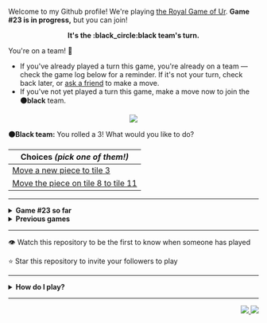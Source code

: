 Welcome to my Github profile!
We're playing
[the Royal Game of Ur](https://en.wikipedia.org/wiki/Royal_Game_of_Ur).
**Game #23 is in progress,** but you can join!

<p align="center">
  <b>It's the
  :black_circle:black
  team's turn.</b>
</p>

You're on a team! :wave:

* If you've already played a turn this game, you're already on a team
  &mdash; check the game log below for a reminder. If it's not your turn,
  check back later, or [ask a
  friend](https://twitter.com/share?text=I'm+playing+The+Royal+Game+of+Ur+on+a+GitHub+profile.+Take+your+turn+at+https://github.com/rossjrw/rossjrw+%23RoyalGameOfUr+%23github) to make a move.
* If you've not yet played a turn this game, make a move now to join the
  **:black_circle:black** team.

<p align="center"><img src="https://raw.githubusercontent.com/rossjrw/rossjrw/play/games/current/board.3616.svg"></p>

  **:black_circle:Black team:**
  You rolled a 3!
What would you like to do?

| Choices *(pick one of them!)* |
| --- |
  | [    Move a new piece to tile 3](https://github.com/rossjrw/rossjrw/issues/new?title=ur-move-3%400-0&amp;body=Press+Submit%21+You+don%27t+need+to+edit+this+text+or+do+anything+else.%0D%0A%0D%0ABe+aware+that+your+move+can+take+a+minute+or+two+to+process.) |
  | [    Move the piece on tile 8 to tile 11](https://github.com/rossjrw/rossjrw/issues/new?title=ur-move-3%408-0&amp;body=Press+Submit%21+You+don%27t+need+to+edit+this+text+or+do+anything+else.%0D%0A%0D%0ABe+aware+that+your+move+can+take+a+minute+or+two+to+process.) |

-----

<details>
<summary><b>Game #23 so far</b></summary>

## Who's on each team?

<table>
    <thead>
      <tr><th colspan=2>Players in this game</th></tr>
    </thead>
    <tbody>
      <tr>
        <td align="right"><b>Black team</b> :black_circle:</td>
        <td>:white_circle: <b> White team</b></td>
      </tr>
      <tr align="center">
        <td><b><a href="https://github.com/LucasFASouza">@LucasFASouza</a></b> (31)<br><b><a href="https://github.com/RichardBotic">@RichardBotic</a></b> (17)<br><b><a href="https://github.com/tassiaaccioly">@tassiaaccioly</a></b> (5)<br><b><a href="https://github.com/figuran04">@figuran04</a></b> (1)<br><b><a href="https://github.com/Theorafael">@Theorafael</a></b> (1)<br><b><a href="https://github.com/hoonc95">@hoonc95</a></b> (1)<br><b><a href="https://github.com/nxdun">@nxdun</a></b> (1)<br><b><a href="https://github.com/Apollorion">@Apollorion</a></b> (1)</td>
        <td><b><a href="https://github.com/Casper-Guo">@Casper-Guo</a></b> (28)<br><b><a href="https://github.com/AdityaSreevatsaK">@AdityaSreevatsaK</a></b> (24)<br><b><a href="https://github.com/MatissesProjects">@MatissesProjects</a></b> (6)<br><b><a href="https://github.com/huuquyet">@huuquyet</a></b> (3)</td>
      </tr>
    </tbody>
  </table>

## What's happened so far?

| Time | Turn | Event | Issue | Board |
| :---: | :---: | :--- | :---: | :---: |
  | 30th Sep 2024 06:23 | **0** | :white_circle: **[@AdityaSreevatsaK](https://github.com/AdityaSreevatsaK)** started a new game | [#3495](https://github.com/rossjrw/rossjrw/issues/3495) | [link](https://raw.githubusercontent.com/rossjrw/rossjrw/04b97611c3815cf87878e36f129c788d630c2da5/games/current/board.3495.svg) |
  | 30th Sep 2024 06:23 | **1** | :white_circle: **[@AdityaSreevatsaK](https://github.com/AdityaSreevatsaK)** moved a white piece onto the board to position 2    | [#3496](https://github.com/rossjrw/rossjrw/issues/3496) | [link](https://raw.githubusercontent.com/rossjrw/rossjrw/a5d65e3890e2be25e5ab14e4c4a7722b44146ae7/games/current/board.3496.svg) |
  | 30th Sep 2024 13:34 | **2** | :black_circle: **[@LucasFASouza](https://github.com/LucasFASouza)** moved a black piece onto the board to position 4  — claimed a rosette :rosette:  | [#3497](https://github.com/rossjrw/rossjrw/issues/3497) | [link](https://raw.githubusercontent.com/rossjrw/rossjrw/c5a366f73de50b612406afaceb4c3acd14a60538/games/current/board.3497.svg) |
  | 30th Sep 2024 13:35 | **3** | :black_circle: **[@LucasFASouza](https://github.com/LucasFASouza)** moved a black piece onto the board to position 2    | [#3498](https://github.com/rossjrw/rossjrw/issues/3498) | [link](https://raw.githubusercontent.com/rossjrw/rossjrw/dddc25ef7a41dc7fe24b7914e64e29db471ac761/games/current/board.3498.svg) |
  | 30th Sep 2024 13:37 | **4** | :white_circle: **[@Casper-Guo](https://github.com/Casper-Guo)** moved a white piece from position 2 to position 4  — claimed a rosette :rosette:  | [#3500](https://github.com/rossjrw/rossjrw/issues/3500) | [link](https://raw.githubusercontent.com/rossjrw/rossjrw/bed4038374c75f0f4c46fb89ce1a40eb3986d185/games/current/board.3500.svg) |
  | 30th Sep 2024 13:39 | **5** | :white_circle: **[@AdityaSreevatsaK](https://github.com/AdityaSreevatsaK)** moved a white piece onto the board to position 1    | [#3501](https://github.com/rossjrw/rossjrw/issues/3501) | [link](https://raw.githubusercontent.com/rossjrw/rossjrw/34a129f7338ad591d3fb8f852d9bb9c215bad813/games/current/board.3501.svg) |
  | 30th Sep 2024 14:13 | **6** | :black_circle: **[@tassiaaccioly](https://github.com/tassiaaccioly)** moved a black piece from position 4 to position 8  — claimed a rosette :rosette:  | [#3502](https://github.com/rossjrw/rossjrw/issues/3502) | [link](https://raw.githubusercontent.com/rossjrw/rossjrw/83ba92b05b0e19b5aaa7d237f14d18aac52ae0d5/games/current/board.3502.svg) |
  | 30th Sep 2024 14:14 | **7** | :black_circle: **[@tassiaaccioly](https://github.com/tassiaaccioly)** moved a black piece from position 2 to position 4  — claimed a rosette :rosette:  | [#3503](https://github.com/rossjrw/rossjrw/issues/3503) | [link](https://raw.githubusercontent.com/rossjrw/rossjrw/4d62526c20df9ae571fff2e45cb9d097e6ed4bfe/games/current/board.3503.svg) |
  | 30th Sep 2024 14:14 | **8** | :black_circle: **[@tassiaaccioly](https://github.com/tassiaaccioly)** moved a black piece onto the board to position 1    | [#3504](https://github.com/rossjrw/rossjrw/issues/3504) | [link](https://raw.githubusercontent.com/rossjrw/rossjrw/842741e41cbfeb7be7e2e375b70d9dcc6c615215/games/current/board.3504.svg) |
  | 30th Sep 2024 18:31 | **9** | :white_circle: **[@MatissesProjects](https://github.com/MatissesProjects)** moved a white piece onto the board to position 2    | [#3505](https://github.com/rossjrw/rossjrw/issues/3505) | [link](https://raw.githubusercontent.com/rossjrw/rossjrw/503e2a76596710e53a7c21035c191ab177a69119/games/current/board.3505.svg) |
  | 30th Sep 2024 19:04 | **10** | :black_circle: **[@LucasFASouza](https://github.com/LucasFASouza)** moved a black piece from position 8 to position 10    | [#3506](https://github.com/rossjrw/rossjrw/issues/3506) | [link](https://raw.githubusercontent.com/rossjrw/rossjrw/fcec2a7a950b8d40dc279622373a5ea1c2bd572e/games/current/board.3506.svg) |
  | 30th Sep 2024 22:08 | **11** | :white_circle: **[@MatissesProjects](https://github.com/MatissesProjects)** moved a white piece from position 2 to position 3    | [#3507](https://github.com/rossjrw/rossjrw/issues/3507) | [link](https://raw.githubusercontent.com/rossjrw/rossjrw/485dd49f468d5890151e12a3c61400224bf2adb7/games/current/board.3507.svg) |
  | 1st Oct 2024 19:09 | **12** | :black_circle: **[@figuran04](https://github.com/figuran04)** moved a black piece from position 1 to position 3    | [#3508](https://github.com/rossjrw/rossjrw/issues/3508) | [link](https://raw.githubusercontent.com/rossjrw/rossjrw/cad9cb79ad1d1511fb735c40e05916178f4b3d64/games/current/board.3508.svg) |
  | 2nd Oct 2024 10:06 | **13** | :white_circle: **[@AdityaSreevatsaK](https://github.com/AdityaSreevatsaK)** moved a white piece from position 4 to position 6    | [#3509](https://github.com/rossjrw/rossjrw/issues/3509) | [link](https://raw.githubusercontent.com/rossjrw/rossjrw/416c0aba0eeb97adf65b54b8cb421fa8b1f058df/games/current/board.3509.svg) |
  | 2nd Oct 2024 10:23 | **14** | :black_circle: **[@RichardBotic](https://github.com/RichardBotic)** moved a black piece from position 4 to position 6 — captured a white piece :crossed_swords:   | [#3510](https://github.com/rossjrw/rossjrw/issues/3510) | [link](https://raw.githubusercontent.com/rossjrw/rossjrw/6a685b3b9cd60fe6801d792712905d349cbcd77c/games/current/board.3510.svg) |
  | 2nd Oct 2024 10:24 | **15** | :white_circle: **[@AdityaSreevatsaK](https://github.com/AdityaSreevatsaK)** moved a white piece from position 3 to position 6 — captured a black piece :crossed_swords:   | [#3511](https://github.com/rossjrw/rossjrw/issues/3511) | [link](https://raw.githubusercontent.com/rossjrw/rossjrw/ef8b9705f015ab5d18b94af6f811d3640dd5d8aa/games/current/board.3511.svg) |
  | 2nd Oct 2024 13:46 | **16** | :black_circle: **[@LucasFASouza](https://github.com/LucasFASouza)** moved a black piece from position 3 to position 6 — captured a white piece :crossed_swords:   | [#3512](https://github.com/rossjrw/rossjrw/issues/3512) | [link](https://raw.githubusercontent.com/rossjrw/rossjrw/ae49dd28c86abc2b2c616d4248fef31eaa0fbea3/games/current/board.3512.svg) |
  | 2nd Oct 2024 14:10 | **17** | :white_circle: **[@AdityaSreevatsaK](https://github.com/AdityaSreevatsaK)** moved a white piece from position 1 to position 4  — claimed a rosette :rosette:  | [#3513](https://github.com/rossjrw/rossjrw/issues/3513) | [link](https://raw.githubusercontent.com/rossjrw/rossjrw/cb9600cfde2164275f0b8d341104bee110325190/games/current/board.3513.svg) |
  | 2nd Oct 2024 16:57 | **18** | :white_circle: **[@Casper-Guo](https://github.com/Casper-Guo)** moved a white piece onto the board to position 3    | [#3514](https://github.com/rossjrw/rossjrw/issues/3514) | [link](https://raw.githubusercontent.com/rossjrw/rossjrw/da528eaea3cf612a4aafd86fdae8fc44eab7330b/games/current/board.3514.svg) |
  | 2nd Oct 2024 19:18 | **19** | :black_circle: **[@LucasFASouza](https://github.com/LucasFASouza)** moved a black piece from position 6 to position 8  — claimed a rosette :rosette:  | [#3515](https://github.com/rossjrw/rossjrw/issues/3515) | [link](https://raw.githubusercontent.com/rossjrw/rossjrw/20126601a406b7b747f6b1516d917bb2193f2469/games/current/board.3515.svg) |
  | 2nd Oct 2024 19:18 | **20** | :black_circle: **[@LucasFASouza](https://github.com/LucasFASouza)** moved a black piece from position 10 to position 14  — claimed a rosette :rosette:  | [#3516](https://github.com/rossjrw/rossjrw/issues/3516) | [link](https://raw.githubusercontent.com/rossjrw/rossjrw/54d7c04282fc13a220d8236781c0aced79ad58e6/games/current/board.3516.svg) |
  | 2nd Oct 2024 19:19 | **21** | :black_circle: **[@LucasFASouza](https://github.com/LucasFASouza)** ascended a black piece from position 14 :rocket:    | [#3517](https://github.com/rossjrw/rossjrw/issues/3517) | [link](https://raw.githubusercontent.com/rossjrw/rossjrw/c9d7d957ce7f94ff6c70198ae0940170bf2ef8e6/games/current/board.3517.svg) |
  | 3rd Oct 2024 14:34 | **22** | :white_circle: **[@Casper-Guo](https://github.com/Casper-Guo)** moved a white piece onto the board to position 2    | [#3518](https://github.com/rossjrw/rossjrw/issues/3518) | [link](https://raw.githubusercontent.com/rossjrw/rossjrw/ee17158aa806e5f0b050c2b0b49e9e5a167ee2fd/games/current/board.3518.svg) |
  | 3rd Oct 2024 15:58 | **23** | :black_circle: **[@RichardBotic](https://github.com/RichardBotic)** moved a black piece from position 8 to position 10    | [#3519](https://github.com/rossjrw/rossjrw/issues/3519) | [link](https://raw.githubusercontent.com/rossjrw/rossjrw/c7c6f995e285552f5375c35d27f6b930bd739bc9/games/current/board.3519.svg) |
  | 3rd Oct 2024 15:59 | **24** | :white_circle: **[@Casper-Guo](https://github.com/Casper-Guo)** moved a white piece from position 4 to position 8  — claimed a rosette :rosette:  | [#3520](https://github.com/rossjrw/rossjrw/issues/3520) | [link](https://raw.githubusercontent.com/rossjrw/rossjrw/85a20a6b4bf7086877a33cf9c56d6dcb10d31422/games/current/board.3520.svg) |
  | 3rd Oct 2024 16:00 | **25** | :white_circle: **[@Casper-Guo](https://github.com/Casper-Guo)** moved a white piece from position 3 to position 4  — claimed a rosette :rosette:  | [#3521](https://github.com/rossjrw/rossjrw/issues/3521) | [link](https://raw.githubusercontent.com/rossjrw/rossjrw/2697cb45f4b40f0dbf2b8f08d1775a4d403eeeb3/games/current/board.3521.svg) |
  | 3rd Oct 2024 16:04 | **26** | :white_circle: **[@Casper-Guo](https://github.com/Casper-Guo)** moved a white piece from position 2 to position 6    | [#3522](https://github.com/rossjrw/rossjrw/issues/3522) | [link](https://raw.githubusercontent.com/rossjrw/rossjrw/6decd94a57028ef15139b9e920557da3091f7c63/games/current/board.3522.svg) |
  | 3rd Oct 2024 18:35 | **27** | :black_circle: **[@LucasFASouza](https://github.com/LucasFASouza)** moved a black piece from position 10 to position 13    | [#3523](https://github.com/rossjrw/rossjrw/issues/3523) | [link](https://raw.githubusercontent.com/rossjrw/rossjrw/7c5aa7d8390cdf7d0bfcc30ae28b90e1f5c70451/games/current/board.3523.svg) |
  | 4th Oct 2024 09:53 | **28** | :white_circle: **[@AdityaSreevatsaK](https://github.com/AdityaSreevatsaK)** moved a white piece from position 8 to position 11    | [#3524](https://github.com/rossjrw/rossjrw/issues/3524) |  |
  | 4th Oct 2024 17:00 | **29** | :black_circle: **[@Theorafael](https://github.com/Theorafael)** moved a black piece onto the board to position 3    | [#3525](https://github.com/rossjrw/rossjrw/issues/3525) | [link](https://raw.githubusercontent.com/rossjrw/rossjrw/30f12060ed7eebde37cc00824c84af3c05184c9e/games/current/board.3525.svg) |
  | 4th Oct 2024 17:00 | **30** | :white_circle:  The white team rolled a 0 and their turn was automatically passed | [#3525](https://github.com/rossjrw/rossjrw/issues/3525) | [link](https://raw.githubusercontent.com/rossjrw/rossjrw/83875e37e4f1ea5acb5b6066550dbf9193617891/games/current/board.3525.svg) |
  | 4th Oct 2024 17:37 | **31** | :black_circle: **[@LucasFASouza](https://github.com/LucasFASouza)** ascended a black piece from position 13 :rocket:    | [#3526](https://github.com/rossjrw/rossjrw/issues/3526) | [link](https://raw.githubusercontent.com/rossjrw/rossjrw/958dde4f3580d98c9df4ea4e4291eda3db6e5706/games/current/board.3526.svg) |
  | 4th Oct 2024 17:44 | **32** | :white_circle: **[@Casper-Guo](https://github.com/Casper-Guo)** moved a white piece from position 11 to position 12    | [#3527](https://github.com/rossjrw/rossjrw/issues/3527) | [link](https://raw.githubusercontent.com/rossjrw/rossjrw/d8dd7bd8b8d66ffb4b546f99664ead1e5961aa92/games/current/board.3527.svg) |
  | 4th Oct 2024 19:08 | **33** | :black_circle: **[@LucasFASouza](https://github.com/LucasFASouza)** moved a black piece onto the board to position 2    | [#3528](https://github.com/rossjrw/rossjrw/issues/3528) | [link](https://raw.githubusercontent.com/rossjrw/rossjrw/74e2a592bba6652841df03cfab5c97414268dd08/games/current/board.3528.svg) |
  | 4th Oct 2024 19:11 | **34** | :white_circle: **[@Casper-Guo](https://github.com/Casper-Guo)** moved a white piece from position 4 to position 8  — claimed a rosette :rosette:  | [#3529](https://github.com/rossjrw/rossjrw/issues/3529) | [link](https://raw.githubusercontent.com/rossjrw/rossjrw/ee0db7771edff43aa3636fe25e29a6764191f08b/games/current/board.3529.svg) |
  | 4th Oct 2024 19:13 | **35** | :white_circle: **[@Casper-Guo](https://github.com/Casper-Guo)** moved a white piece from position 12 to position 14  — claimed a rosette :rosette:  | [#3530](https://github.com/rossjrw/rossjrw/issues/3530) | [link](https://raw.githubusercontent.com/rossjrw/rossjrw/bef7dcce15a6306a62516ff6646cf8368233e325/games/current/board.3530.svg) |
  | 4th Oct 2024 20:02 | **36** | :white_circle: **[@Casper-Guo](https://github.com/Casper-Guo)** moved a white piece onto the board to position 2    | [#3531](https://github.com/rossjrw/rossjrw/issues/3531) | [link](https://raw.githubusercontent.com/rossjrw/rossjrw/0d000440cd3f6c0cea9a17bf014457ab988b5faf/games/current/board.3531.svg) |
  | 5th Oct 2024 06:07 | **37** | :black_circle: **[@RichardBotic](https://github.com/RichardBotic)** moved a black piece from position 3 to position 4  — claimed a rosette :rosette:  | [#3532](https://github.com/rossjrw/rossjrw/issues/3532) | [link](https://raw.githubusercontent.com/rossjrw/rossjrw/8568f43073c0901f99cbe4071f2456f69748a5e6/games/current/board.3532.svg) |
  | 5th Oct 2024 06:07 | **38** | :black_circle: **[@RichardBotic](https://github.com/RichardBotic)** moved a black piece from position 4 to position 6 — captured a white piece :crossed_swords:   | [#3533](https://github.com/rossjrw/rossjrw/issues/3533) | [link](https://raw.githubusercontent.com/rossjrw/rossjrw/dba38755bf60723e3f33a902e5bf8d7394dc2725/games/current/board.3533.svg) |
  | 5th Oct 2024 07:59 | **39** | :white_circle: **[@huuquyet](https://github.com/huuquyet)** moved a white piece onto the board to position 4  — claimed a rosette :rosette:  | [#3534](https://github.com/rossjrw/rossjrw/issues/3534) | [link](https://raw.githubusercontent.com/rossjrw/rossjrw/d25f81aeb1b388a90b4efac025ab3bfdc93bd80c/games/current/board.3534.svg) |
  | 5th Oct 2024 08:01 | **40** | :white_circle: **[@huuquyet](https://github.com/huuquyet)** ascended a white piece from position 14 :rocket:    | [#3535](https://github.com/rossjrw/rossjrw/issues/3535) | [link](https://raw.githubusercontent.com/rossjrw/rossjrw/23fcfeb91661108fe288de22ebad44457abd5c8f/games/current/board.3535.svg) |
  | 5th Oct 2024 08:58 | **41** | :black_circle: **[@RichardBotic](https://github.com/RichardBotic)** moved a black piece from position 2 to position 4  — claimed a rosette :rosette:  | [#3536](https://github.com/rossjrw/rossjrw/issues/3536) | [link](https://raw.githubusercontent.com/rossjrw/rossjrw/55859086a946e40394c96ad4caf1b7366af90272/games/current/board.3536.svg) |
  | 5th Oct 2024 08:58 | **42** | :black_circle: **[@RichardBotic](https://github.com/RichardBotic)** moved a black piece from position 6 to position 9    | [#3537](https://github.com/rossjrw/rossjrw/issues/3537) | [link](https://raw.githubusercontent.com/rossjrw/rossjrw/b440945f0908d35b6706b449e59164cbae06245b/games/current/board.3537.svg) |
  | 5th Oct 2024 08:59 | **43** | :white_circle: **[@AdityaSreevatsaK](https://github.com/AdityaSreevatsaK)** moved a white piece from position 8 to position 9 — captured a black piece :crossed_swords:   | [#3538](https://github.com/rossjrw/rossjrw/issues/3538) | [link](https://raw.githubusercontent.com/rossjrw/rossjrw/010e07c458fe72bbf8d997599db85d72dacb48f4/games/current/board.3538.svg) |
  | 6th Oct 2024 04:48 | **44** | :black_circle: **[@RichardBotic](https://github.com/RichardBotic)** moved a black piece from position 4 to position 8  — claimed a rosette :rosette:  | [#3539](https://github.com/rossjrw/rossjrw/issues/3539) | [link](https://raw.githubusercontent.com/rossjrw/rossjrw/5bef363a62652520fef115fcc583799daa162c32/games/current/board.3539.svg) |
  | 6th Oct 2024 04:48 | **45** | :black_circle: **[@RichardBotic](https://github.com/RichardBotic)** moved a black piece onto the board to position 4  — claimed a rosette :rosette:  | [#3540](https://github.com/rossjrw/rossjrw/issues/3540) | [link](https://raw.githubusercontent.com/rossjrw/rossjrw/669e71d6f980d6ef4d02fd6fca8b6b95c0b9fd2d/games/current/board.3540.svg) |
  | 6th Oct 2024 04:49 | **46** | :black_circle: **[@RichardBotic](https://github.com/RichardBotic)** moved a black piece from position 4 to position 7    | [#3541](https://github.com/rossjrw/rossjrw/issues/3541) | [link](https://raw.githubusercontent.com/rossjrw/rossjrw/ba28581c821913f34952edab12490eb4a94248f1/games/current/board.3541.svg) |
  | 6th Oct 2024 05:29 | **47** | :white_circle: **[@AdityaSreevatsaK](https://github.com/AdityaSreevatsaK)** moved a white piece from position 9 to position 13    | [#3542](https://github.com/rossjrw/rossjrw/issues/3542) | [link](https://raw.githubusercontent.com/rossjrw/rossjrw/45bfd07e2acd0220b7224117abf1a6f4a803d1f1/games/current/board.3542.svg) |
  | 6th Oct 2024 13:35 | **48** | :black_circle: **[@RichardBotic](https://github.com/RichardBotic)** moved a black piece from position 7 to position 9    | [#3543](https://github.com/rossjrw/rossjrw/issues/3543) | [link](https://raw.githubusercontent.com/rossjrw/rossjrw/e7f3f302857f589ec7bde8b79e581de7dfff0c2b/games/current/board.3543.svg) |
  | 6th Oct 2024 16:03 | **49** | :white_circle: **[@huuquyet](https://github.com/huuquyet)** moved a white piece from position 13 to position 14  — claimed a rosette :rosette:  | [#3544](https://github.com/rossjrw/rossjrw/issues/3544) | [link](https://raw.githubusercontent.com/rossjrw/rossjrw/801f08f10954528e124aa235a3583be39d5413f5/games/current/board.3544.svg) |
  | 6th Oct 2024 16:05 | **50** | :white_circle: **[@Casper-Guo](https://github.com/Casper-Guo)** moved a white piece from position 4 to position 7    | [#3545](https://github.com/rossjrw/rossjrw/issues/3545) | [link](https://raw.githubusercontent.com/rossjrw/rossjrw/d7c0175d48a9f4bce87040a6da518ee576655a46/games/current/board.3545.svg) |
  | 6th Oct 2024 16:33 | **51** | :black_circle: **[@RichardBotic](https://github.com/RichardBotic)** moved a black piece from position 9 to position 12    | [#3546](https://github.com/rossjrw/rossjrw/issues/3546) | [link](https://raw.githubusercontent.com/rossjrw/rossjrw/ac10307ac22e017f11699482dacc6b0579ba5feb/games/current/board.3546.svg) |
  | 6th Oct 2024 16:52 | **52** | :white_circle: **[@AdityaSreevatsaK](https://github.com/AdityaSreevatsaK)** moved a white piece from position 7 to position 10    | [#3547](https://github.com/rossjrw/rossjrw/issues/3547) | [link](https://raw.githubusercontent.com/rossjrw/rossjrw/4abace9c3c66bc60bb0c7c082567de627f47dcc9/games/current/board.3547.svg) |
  | 6th Oct 2024 16:53 | **53** | :black_circle: **[@RichardBotic](https://github.com/RichardBotic)** ascended a black piece from position 12 :rocket:    | [#3548](https://github.com/rossjrw/rossjrw/issues/3548) |  |
  | 6th Oct 2024 16:55 | **54** | :white_circle: **[@AdityaSreevatsaK](https://github.com/AdityaSreevatsaK)** ascended a white piece from position 14 :rocket:    | [#3549](https://github.com/rossjrw/rossjrw/issues/3549) | [link](https://raw.githubusercontent.com/rossjrw/rossjrw/a99f5120bfc49d8f28142e906c04e56dad69cfc3/games/current/board.3549.svg) |
  | 6th Oct 2024 16:55 | **55** | :black_circle:  The black team rolled a 0 and their turn was automatically passed | [#3549](https://github.com/rossjrw/rossjrw/issues/3549) | [link](https://raw.githubusercontent.com/rossjrw/rossjrw/616a3c70e3ab1d03d1afabfa5e64e2fe63148cb1/games/current/board.3549.svg) |
  | 6th Oct 2024 17:08 | **56** | :white_circle: **[@Casper-Guo](https://github.com/Casper-Guo)** moved a white piece from position 10 to position 13    | [#3550](https://github.com/rossjrw/rossjrw/issues/3550) | [link](https://raw.githubusercontent.com/rossjrw/rossjrw/9402aedc377304b566513b875568332ade460487/games/current/board.3550.svg) |
  | 6th Oct 2024 19:16 | **57** | :black_circle: **[@tassiaaccioly](https://github.com/tassiaaccioly)** moved a black piece onto the board to position 3    | [#3551](https://github.com/rossjrw/rossjrw/issues/3551) | [link](https://raw.githubusercontent.com/rossjrw/rossjrw/9e515a8e62d52b5a329af9c193dc876230c11289/games/current/board.3551.svg) |
  | 7th Oct 2024 00:31 | **58** | :white_circle: **[@MatissesProjects](https://github.com/MatissesProjects)** moved a white piece from position 2 to position 4  — claimed a rosette :rosette:  | [#3552](https://github.com/rossjrw/rossjrw/issues/3552) | [link](https://raw.githubusercontent.com/rossjrw/rossjrw/05e2d25e60e96f2f37058800600630fae1850683/games/current/board.3552.svg) |
  | 7th Oct 2024 00:32 | **59** | :white_circle: **[@MatissesProjects](https://github.com/MatissesProjects)** moved a white piece from position 13 to position 14  — claimed a rosette :rosette:  | [#3553](https://github.com/rossjrw/rossjrw/issues/3553) | [link](https://raw.githubusercontent.com/rossjrw/rossjrw/f3301cbf2bf21c0593c170d4ad499aecdac3850e/games/current/board.3553.svg) |
  | 7th Oct 2024 00:34 | **60** | :white_circle: **[@Casper-Guo](https://github.com/Casper-Guo)** moved a white piece from position 4 to position 9    | [#3554](https://github.com/rossjrw/rossjrw/issues/3554) | [link](https://raw.githubusercontent.com/rossjrw/rossjrw/5299286ded88593c4b6edda6c3d65dace197cdc8/games/current/board.3554.svg) |
  | 7th Oct 2024 06:02 | **61** | :black_circle: **[@RichardBotic](https://github.com/RichardBotic)** moved a black piece from position 8 to position 11    | [#3556](https://github.com/rossjrw/rossjrw/issues/3556) |  |
  | 7th Oct 2024 10:36 | **62** | :white_circle: **[@AdityaSreevatsaK](https://github.com/AdityaSreevatsaK)** moved a white piece from position 9 to position 11 — captured a black piece :crossed_swords:   | [#3557](https://github.com/rossjrw/rossjrw/issues/3557) | [link](https://raw.githubusercontent.com/rossjrw/rossjrw/65648d237842a30fe1f3a1c97ecabeae9dc7d9e4/games/current/board.3557.svg) |
  | 7th Oct 2024 10:36 | **63** | :black_circle:  The black team rolled a 0 and their turn was automatically passed | [#3557](https://github.com/rossjrw/rossjrw/issues/3557) | [link](https://raw.githubusercontent.com/rossjrw/rossjrw/81de1f66c50dd65431e148a9260b98566e78d33d/games/current/board.3557.svg) |
  | 7th Oct 2024 13:23 | **64** | :white_circle: **[@AdityaSreevatsaK](https://github.com/AdityaSreevatsaK)** moved a white piece onto the board to position 3    | [#3558](https://github.com/rossjrw/rossjrw/issues/3558) | [link](https://raw.githubusercontent.com/rossjrw/rossjrw/18c3aca148d6c8910b9ad3affc464e303d357567/games/current/board.3558.svg) |
  | 7th Oct 2024 13:58 | **65** | :black_circle: **[@LucasFASouza](https://github.com/LucasFASouza)** moved a black piece onto the board to position 2    | [#3559](https://github.com/rossjrw/rossjrw/issues/3559) | [link](https://raw.githubusercontent.com/rossjrw/rossjrw/66808ab121404eb1ffb513a95ede52b957171738/games/current/board.3559.svg) |
  | 7th Oct 2024 15:39 | **66** | :white_circle: **[@Casper-Guo](https://github.com/Casper-Guo)** moved a white piece from position 3 to position 4  — claimed a rosette :rosette:  | [#3560](https://github.com/rossjrw/rossjrw/issues/3560) | [link](https://raw.githubusercontent.com/rossjrw/rossjrw/f87a46f54c787671956691edac3544dcd541267d/games/current/board.3560.svg) |
  | 8th Oct 2024 00:22 | **67** | :white_circle: **[@MatissesProjects](https://github.com/MatissesProjects)** moved a white piece from position 11 to position 13    | [#3562](https://github.com/rossjrw/rossjrw/issues/3562) |  |
  | 8th Oct 2024 02:41 | **68** | :black_circle: **[@LucasFASouza](https://github.com/LucasFASouza)** moved a black piece from position 2 to position 4  — claimed a rosette :rosette:  | [#3563](https://github.com/rossjrw/rossjrw/issues/3563) | [link](https://raw.githubusercontent.com/rossjrw/rossjrw/3a97e95d9eebbec6d90c4568e462508596bd6503/games/current/board.3563.svg) |
  | 8th Oct 2024 02:41 | **69** | :black_circle:  The black team rolled a 0 and their turn was automatically passed | [#3563](https://github.com/rossjrw/rossjrw/issues/3563) | [link](https://raw.githubusercontent.com/rossjrw/rossjrw/8cc28e385bfd625e1199a633581fa9f2b21f1e4e/games/current/board.3563.svg) |
  | 8th Oct 2024 03:24 | **70** | :white_circle: **[@Casper-Guo](https://github.com/Casper-Guo)** moved a white piece onto the board to position 2    | [#3564](https://github.com/rossjrw/rossjrw/issues/3564) | [link](https://raw.githubusercontent.com/rossjrw/rossjrw/5b098ec50812a95393d567dbfb8d89023ff35ce5/games/current/board.3564.svg) |
  | 8th Oct 2024 21:59 | **71** | :black_circle: **[@LucasFASouza](https://github.com/LucasFASouza)** moved a black piece from position 4 to position 7    | [#3565](https://github.com/rossjrw/rossjrw/issues/3565) | [link](https://raw.githubusercontent.com/rossjrw/rossjrw/3e9f8e226e93c90e707d03a851c5175bbf0bd173/games/current/board.3565.svg) |
  | 8th Oct 2024 22:28 | **72** | :white_circle: **[@Casper-Guo](https://github.com/Casper-Guo)** ascended a white piece from position 14 :rocket:    | [#3566](https://github.com/rossjrw/rossjrw/issues/3566) |  |
  | 9th Oct 2024 12:36 | **73** | :black_circle: **[@LucasFASouza](https://github.com/LucasFASouza)** moved a black piece from position 7 to position 8  — claimed a rosette :rosette:  | [#3567](https://github.com/rossjrw/rossjrw/issues/3567) | [link](https://raw.githubusercontent.com/rossjrw/rossjrw/15a2b5db7f98ceca53f66ba0f7414df06960ec68/games/current/board.3567.svg) |
  | 9th Oct 2024 12:36 | **74** | :black_circle:  The black team rolled a 0 and their turn was automatically passed | [#3567](https://github.com/rossjrw/rossjrw/issues/3567) |  |
  | 9th Oct 2024 13:48 | **75** | :white_circle: **[@AdityaSreevatsaK](https://github.com/AdityaSreevatsaK)** moved a white piece from position 4 to position 9    | [#3568](https://github.com/rossjrw/rossjrw/issues/3568) | [link](https://raw.githubusercontent.com/rossjrw/rossjrw/7c9ac59ca6cbbe034a39dd1597422c19f4e1b8d4/games/current/board.3568.svg) |
  | 9th Oct 2024 13:48 | **76** | :black_circle:  The black team rolled a 0 and their turn was automatically passed | [#3568](https://github.com/rossjrw/rossjrw/issues/3568) | [link](https://raw.githubusercontent.com/rossjrw/rossjrw/3429871bed2077c59a494a4b4b05c4e634fce4fc/games/current/board.3568.svg) |
  | 9th Oct 2024 13:54 | **77** | :white_circle: **[@AdityaSreevatsaK](https://github.com/AdityaSreevatsaK)** moved a white piece from position 2 to position 4  — claimed a rosette :rosette:  | [#3569](https://github.com/rossjrw/rossjrw/issues/3569) | [link](https://raw.githubusercontent.com/rossjrw/rossjrw/b5fa7af4093b6ab5b6eb7f4d3942d8e59b378e7c/games/current/board.3569.svg) |
  | 9th Oct 2024 18:41 | **78** | :white_circle: **[@MatissesProjects](https://github.com/MatissesProjects)** moved a white piece onto the board to position 2    | [#3570](https://github.com/rossjrw/rossjrw/issues/3570) | [link](https://raw.githubusercontent.com/rossjrw/rossjrw/f6019a4fc89ac4de9c75baf03ce667e681912f49/games/current/board.3570.svg) |
  | 9th Oct 2024 19:32 | **79** | :black_circle: **[@LucasFASouza](https://github.com/LucasFASouza)** moved a black piece from position 8 to position 10    | [#3571](https://github.com/rossjrw/rossjrw/issues/3571) | [link](https://raw.githubusercontent.com/rossjrw/rossjrw/a132d5fb7f1b96fbe3f7a4c948b0b918a2d6f35f/games/current/board.3571.svg) |
  | 9th Oct 2024 19:37 | **80** | :white_circle: **[@Casper-Guo](https://github.com/Casper-Guo)** moved a white piece from position 9 to position 10 — captured a black piece :crossed_swords:   | [#3572](https://github.com/rossjrw/rossjrw/issues/3572) | [link](https://raw.githubusercontent.com/rossjrw/rossjrw/355aea622dcbca311b33fe44cab9e55b7b8a1a09/games/current/board.3572.svg) |
  | 10th Oct 2024 12:17 | **81** | :black_circle: **[@LucasFASouza](https://github.com/LucasFASouza)** moved a black piece from position 3 to position 4  — claimed a rosette :rosette:  | [#3573](https://github.com/rossjrw/rossjrw/issues/3573) | [link](https://raw.githubusercontent.com/rossjrw/rossjrw/bc397f83f2bdb1bd9feea5044cd572205fb7f5fe/games/current/board.3573.svg) |
  | 10th Oct 2024 12:18 | **82** | :black_circle: **[@LucasFASouza](https://github.com/LucasFASouza)** moved a black piece onto the board to position 2    | [#3574](https://github.com/rossjrw/rossjrw/issues/3574) | [link](https://raw.githubusercontent.com/rossjrw/rossjrw/2f0f1093839f7c82e0fb561e0e3b7db1965eb185/games/current/board.3574.svg) |
  | 10th Oct 2024 12:21 | **83** | :white_circle: **[@Casper-Guo](https://github.com/Casper-Guo)** moved a white piece from position 13 to position 14  — claimed a rosette :rosette:  | [#3575](https://github.com/rossjrw/rossjrw/issues/3575) | [link](https://raw.githubusercontent.com/rossjrw/rossjrw/45a3ce7c8cac8a45af68694e5e9f4e0fc56c160f/games/current/board.3575.svg) |
  | 10th Oct 2024 12:28 | **84** | :white_circle: **[@Casper-Guo](https://github.com/Casper-Guo)** moved a white piece from position 10 to position 12    | [#3576](https://github.com/rossjrw/rossjrw/issues/3576) | [link](https://raw.githubusercontent.com/rossjrw/rossjrw/0ee35b85bfc2ff3f367d61b6fe7a610999e647e8/games/current/board.3576.svg) |
  | 10th Oct 2024 14:23 | **85** | :black_circle: **[@LucasFASouza](https://github.com/LucasFASouza)** moved a black piece from position 4 to position 6    | [#3577](https://github.com/rossjrw/rossjrw/issues/3577) | [link](https://raw.githubusercontent.com/rossjrw/rossjrw/829d75e5261aad89873e51e2c79958b34c5a3a4b/games/current/board.3577.svg) |
  | 10th Oct 2024 15:23 | **86** | :white_circle: **[@Casper-Guo](https://github.com/Casper-Guo)** ascended a white piece from position 12 :rocket:    | [#3578](https://github.com/rossjrw/rossjrw/issues/3578) | [link](https://raw.githubusercontent.com/rossjrw/rossjrw/ecb98bff3d7eb27bee71d5a54762fe50df731b80/games/current/board.3578.svg) |
  | 10th Oct 2024 16:36 | **87** | :black_circle: **[@LucasFASouza](https://github.com/LucasFASouza)** moved a black piece from position 6 to position 8  — claimed a rosette :rosette:  | [#3579](https://github.com/rossjrw/rossjrw/issues/3579) | [link](https://raw.githubusercontent.com/rossjrw/rossjrw/69fd52204396f1fa5008b9f8808df959f2e381fd/games/current/board.3579.svg) |
  | 10th Oct 2024 16:37 | **88** | :black_circle: **[@LucasFASouza](https://github.com/LucasFASouza)** moved a black piece from position 2 to position 3    | [#3580](https://github.com/rossjrw/rossjrw/issues/3580) | [link](https://raw.githubusercontent.com/rossjrw/rossjrw/29229ee8fdb3dc729b49d2a833cc74f3d82a395d/games/current/board.3580.svg) |
  | 11th Oct 2024 05:09 | **89** | :white_circle: **[@AdityaSreevatsaK](https://github.com/AdityaSreevatsaK)** moved a white piece from position 4 to position 6    | [#3581](https://github.com/rossjrw/rossjrw/issues/3581) | [link](https://raw.githubusercontent.com/rossjrw/rossjrw/d4ebb9303b7b7104dc84313ebe358431f64350e4/games/current/board.3581.svg) |
  | 11th Oct 2024 07:43 | **90** | :black_circle: **[@RichardBotic](https://github.com/RichardBotic)** moved a black piece from position 3 to position 5    | [#3582](https://github.com/rossjrw/rossjrw/issues/3582) | [link](https://raw.githubusercontent.com/rossjrw/rossjrw/57d87e4406a1f7dfbf3d4e01721ddf556abb68a3/games/current/board.3582.svg) |
  | 11th Oct 2024 08:28 | **91** | :white_circle: **[@AdityaSreevatsaK](https://github.com/AdityaSreevatsaK)** moved a white piece from position 2 to position 4  — claimed a rosette :rosette:  | [#3583](https://github.com/rossjrw/rossjrw/issues/3583) | [link](https://raw.githubusercontent.com/rossjrw/rossjrw/80a7dac87d82151b9e9d0356a9122e263f45c149/games/current/board.3583.svg) |
  | 11th Oct 2024 08:29 | **92** | :white_circle: **[@AdityaSreevatsaK](https://github.com/AdityaSreevatsaK)** moved a white piece from position 4 to position 5 — captured a black piece :crossed_swords:   | [#3584](https://github.com/rossjrw/rossjrw/issues/3584) | [link](https://raw.githubusercontent.com/rossjrw/rossjrw/92129fc1a301078700bda6f171ac338b4722c1ee/games/current/board.3584.svg) |
  | 11th Oct 2024 18:48 | **93** | :black_circle: **[@LucasFASouza](https://github.com/LucasFASouza)** moved a black piece from position 8 to position 10    | [#3585](https://github.com/rossjrw/rossjrw/issues/3585) | [link](https://raw.githubusercontent.com/rossjrw/rossjrw/8fc5f14593e9faac910f8ed96f1a8e5091f064b6/games/current/board.3585.svg) |
  | 12th Oct 2024 03:58 | **94** | :white_circle: **[@AdityaSreevatsaK](https://github.com/AdityaSreevatsaK)** ascended a white piece from position 14 :rocket:    | [#3586](https://github.com/rossjrw/rossjrw/issues/3586) | [link](https://raw.githubusercontent.com/rossjrw/rossjrw/97503599746b1a256274b9208c6ddf3e1aba0f15/games/current/board.3586.svg) |
  | 12th Oct 2024 05:11 | **95** | :black_circle: **[@tassiaaccioly](https://github.com/tassiaaccioly)** moved a black piece from position 10 to position 11    | [#3587](https://github.com/rossjrw/rossjrw/issues/3587) | [link](https://raw.githubusercontent.com/rossjrw/rossjrw/e5e690d7e3ce148797e1d03015b1b7bad1e7a9f3/games/current/board.3587.svg) |
  | 12th Oct 2024 05:12 | **96** | :white_circle: **[@Casper-Guo](https://github.com/Casper-Guo)** moved a white piece from position 6 to position 7    | [#3588](https://github.com/rossjrw/rossjrw/issues/3588) | [link](https://raw.githubusercontent.com/rossjrw/rossjrw/7ca40e54eec26d59d4036331726bb49328fbfc16/games/current/board.3588.svg) |
  | 13th Oct 2024 06:18 | **97** | :black_circle: **[@RichardBotic](https://github.com/RichardBotic)** moved a black piece from position 11 to position 14  — claimed a rosette :rosette:  | [#3589](https://github.com/rossjrw/rossjrw/issues/3589) | [link](https://raw.githubusercontent.com/rossjrw/rossjrw/771536e9050cddf0e55dc13a7c0efa5f0277ec3b/games/current/board.3589.svg) |
  | 13th Oct 2024 06:19 | **98** | :black_circle: **[@RichardBotic](https://github.com/RichardBotic)** moved a black piece onto the board to position 2    | [#3590](https://github.com/rossjrw/rossjrw/issues/3590) | [link](https://raw.githubusercontent.com/rossjrw/rossjrw/2211496babf6ce74b653e3f394b5d0e528c9bff1/games/current/board.3590.svg) |
  | 14th Oct 2024 01:47 | **99** | :white_circle: **[@Casper-Guo](https://github.com/Casper-Guo)** moved a white piece from position 7 to position 9    | [#3591](https://github.com/rossjrw/rossjrw/issues/3591) | [link](https://raw.githubusercontent.com/rossjrw/rossjrw/2dd03cc9cedfcf605cf81a2e1e63763e328ebd28/games/current/board.3591.svg) |
  | 14th Oct 2024 18:49 | **100** | :black_circle: **[@LucasFASouza](https://github.com/LucasFASouza)** moved a black piece from position 2 to position 4  — claimed a rosette :rosette:  | [#3592](https://github.com/rossjrw/rossjrw/issues/3592) | [link](https://raw.githubusercontent.com/rossjrw/rossjrw/3a36b696e925c4ee2c67e5be685b3e852267fd8a/games/current/board.3592.svg) |
  | 14th Oct 2024 18:50 | **101** | :black_circle: **[@LucasFASouza](https://github.com/LucasFASouza)** moved a black piece from position 4 to position 5 — captured a white piece :crossed_swords:   | [#3593](https://github.com/rossjrw/rossjrw/issues/3593) | [link](https://raw.githubusercontent.com/rossjrw/rossjrw/180a2a33aebfba9fd0b36d0b275ef6723b46197a/games/current/board.3593.svg) |
  | 14th Oct 2024 19:09 | **102** | :white_circle: **[@Casper-Guo](https://github.com/Casper-Guo)** moved a white piece from position 9 to position 10    | [#3594](https://github.com/rossjrw/rossjrw/issues/3594) | [link](https://raw.githubusercontent.com/rossjrw/rossjrw/88f119d31c0b645b1dcf5ff469012daca6f327ba/games/current/board.3594.svg) |
  | 14th Oct 2024 20:08 | **103** | :black_circle: **[@LucasFASouza](https://github.com/LucasFASouza)** moved a black piece from position 5 to position 6    | [#3595](https://github.com/rossjrw/rossjrw/issues/3595) | [link](https://raw.githubusercontent.com/rossjrw/rossjrw/54e4a6ff9f2d4fd967faca95f93332ef93ca404e/games/current/board.3595.svg) |
  | 14th Oct 2024 20:28 | **104** | :white_circle: **[@Casper-Guo](https://github.com/Casper-Guo)** moved a white piece from position 10 to position 11    | [#3596](https://github.com/rossjrw/rossjrw/issues/3596) | [link](https://raw.githubusercontent.com/rossjrw/rossjrw/b8f1f070941e2d7d26ba4ba2f20efbd1e638ac09/games/current/board.3596.svg) |
  | 15th Oct 2024 05:32 | **105** | :black_circle: **[@RichardBotic](https://github.com/RichardBotic)** ascended a black piece from position 14 :rocket:    | [#3597](https://github.com/rossjrw/rossjrw/issues/3597) |  |
  | 15th Oct 2024 06:16 | **106** | :white_circle: **[@AdityaSreevatsaK](https://github.com/AdityaSreevatsaK)** moved a white piece from position 11 to position 12    | [#3598](https://github.com/rossjrw/rossjrw/issues/3598) | [link](https://raw.githubusercontent.com/rossjrw/rossjrw/5c7c19111898721c06fbe49279e0214a712471cb/games/current/board.3598.svg) |
  | 15th Oct 2024 06:16 | **107** | :black_circle:  The black team rolled a 0 and their turn was automatically passed | [#3598](https://github.com/rossjrw/rossjrw/issues/3598) | [link](https://raw.githubusercontent.com/rossjrw/rossjrw/f0af3c1e9970606c98d1987ec5d617f63a5970d3/games/current/board.3598.svg) |
  | 15th Oct 2024 06:17 | **108** | :white_circle: **[@AdityaSreevatsaK](https://github.com/AdityaSreevatsaK)** ascended a white piece from position 12 :rocket:    | [#3599](https://github.com/rossjrw/rossjrw/issues/3599) | [link](https://raw.githubusercontent.com/rossjrw/rossjrw/f3d4989162f7f621512dc78c02657b85182fa83d/games/current/board.3599.svg) |
  | 15th Oct 2024 07:11 | **109** | :black_circle: **[@hoonc95](https://github.com/hoonc95)** moved a black piece from position 6 to position 7    | [#3600](https://github.com/rossjrw/rossjrw/issues/3600) | [link](https://raw.githubusercontent.com/rossjrw/rossjrw/0c02dfcbf0b92c701138e63864248be223da5fb5/games/current/board.3600.svg) |
  | 15th Oct 2024 09:59 | **110** | :white_circle: **[@Casper-Guo](https://github.com/Casper-Guo)** moved a white piece onto the board to position 2    | [#3601](https://github.com/rossjrw/rossjrw/issues/3601) | [link](https://raw.githubusercontent.com/rossjrw/rossjrw/899930e8ec2f80d8c005bd9ec1891dfceb6e105e/games/current/board.3601.svg) |
  | 15th Oct 2024 13:01 | **111** | :black_circle: **[@nxdun](https://github.com/nxdun)** moved a black piece onto the board to position 1    | [#3602](https://github.com/rossjrw/rossjrw/issues/3602) | [link](https://raw.githubusercontent.com/rossjrw/rossjrw/4748f39924f206910e846712535dc9a661bc6674/games/current/board.3602.svg) |
  | 15th Oct 2024 13:30 | **112** | :white_circle: **[@AdityaSreevatsaK](https://github.com/AdityaSreevatsaK)** moved a white piece from position 2 to position 5    | [#3603](https://github.com/rossjrw/rossjrw/issues/3603) | [link](https://raw.githubusercontent.com/rossjrw/rossjrw/41d5f40f854307649a16259cb6120b52a62d52d5/games/current/board.3603.svg) |
  | 15th Oct 2024 13:57 | **113** | :black_circle: **[@LucasFASouza](https://github.com/LucasFASouza)** moved a black piece from position 1 to position 5 — captured a white piece :crossed_swords:   | [#3604](https://github.com/rossjrw/rossjrw/issues/3604) | [link](https://raw.githubusercontent.com/rossjrw/rossjrw/5446fb619339ceaa0a2943c8342d95e065f376d0/games/current/board.3604.svg) |
  | 15th Oct 2024 14:51 | **114** | :white_circle: **[@AdityaSreevatsaK](https://github.com/AdityaSreevatsaK)** moved a white piece onto the board to position 3    | [#3605](https://github.com/rossjrw/rossjrw/issues/3605) |  |
  | 15th Oct 2024 15:12 | **115** | :black_circle: **[@LucasFASouza](https://github.com/LucasFASouza)** moved a black piece from position 5 to position 8  — claimed a rosette :rosette:  | [#3606](https://github.com/rossjrw/rossjrw/issues/3606) | [link](https://raw.githubusercontent.com/rossjrw/rossjrw/b655db0ccf2ed3841bfcad15fd3fd0e36a99f395/games/current/board.3606.svg) |
  | 15th Oct 2024 15:12 | **116** | :black_circle:  The black team rolled a 0 and their turn was automatically passed | [#3606](https://github.com/rossjrw/rossjrw/issues/3606) | [link](https://raw.githubusercontent.com/rossjrw/rossjrw/d1e7e24ea705c05df288f5c4c9c0c5481fe3c60b/games/current/board.3606.svg) |
  | 16th Oct 2024 07:42 | **117** | :white_circle: **[@AdityaSreevatsaK](https://github.com/AdityaSreevatsaK)** moved a white piece from position 3 to position 5    | [#3607](https://github.com/rossjrw/rossjrw/issues/3607) | [link](https://raw.githubusercontent.com/rossjrw/rossjrw/e98788a7fc209e871733924fd1d910a2b1f7b936/games/current/board.3607.svg) |
  | 16th Oct 2024 15:18 | **118** | :black_circle: **[@LucasFASouza](https://github.com/LucasFASouza)** moved a black piece onto the board to position 1    | [#3608](https://github.com/rossjrw/rossjrw/issues/3608) | [link](https://raw.githubusercontent.com/rossjrw/rossjrw/d437cbcb0f1039b521a9563fc446298c4e6a1c04/games/current/board.3608.svg) |
  | 16th Oct 2024 15:23 | **119** | :white_circle: **[@Casper-Guo](https://github.com/Casper-Guo)** moved a white piece from position 5 to position 7 — captured a black piece :crossed_swords:   | [#3609](https://github.com/rossjrw/rossjrw/issues/3609) | [link](https://raw.githubusercontent.com/rossjrw/rossjrw/a2bfa1aa7c5a74f905000e4fbc70eb8d71f86b69/games/current/board.3609.svg) |
  | 16th Oct 2024 16:06 | **120** | :black_circle: **[@LucasFASouza](https://github.com/LucasFASouza)** moved a black piece from position 1 to position 4  — claimed a rosette :rosette:  | [#3610](https://github.com/rossjrw/rossjrw/issues/3610) |  |
  | 16th Oct 2024 16:06 | **121** | :black_circle: **[@LucasFASouza](https://github.com/LucasFASouza)** moved a black piece from position 4 to position 7 — captured a white piece :crossed_swords:   | [#3611](https://github.com/rossjrw/rossjrw/issues/3611) | [link](https://raw.githubusercontent.com/rossjrw/rossjrw/c4efa54b4277d0dc768977eb9d6366e89d9b125a/games/current/board.3611.svg) |
  | 16th Oct 2024 16:06 | **122** | :white_circle:  The white team rolled a 0 and their turn was automatically passed | [#3611](https://github.com/rossjrw/rossjrw/issues/3611) | [link](https://raw.githubusercontent.com/rossjrw/rossjrw/3daf603ca0596f0a5ae2c3e1772b8295fe586e61/games/current/board.3611.svg) |
  | 16th Oct 2024 16:07 | **123** | :black_circle: **[@LucasFASouza](https://github.com/LucasFASouza)** moved a black piece from position 7 to position 10    | [#3612](https://github.com/rossjrw/rossjrw/issues/3612) | [link](https://raw.githubusercontent.com/rossjrw/rossjrw/70f0807b520d7a18f6582d6b3b4cab14f4d1a389/games/current/board.3612.svg) |
  | 16th Oct 2024 16:47 | **124** | :white_circle: **[@Casper-Guo](https://github.com/Casper-Guo)** moved a white piece onto the board to position 2    | [#3613](https://github.com/rossjrw/rossjrw/issues/3613) | [link](https://raw.githubusercontent.com/rossjrw/rossjrw/f681d3a470f7780c182d5fec3cadc68702a1db91/games/current/board.3613.svg) |
  | 16th Oct 2024 19:48 | **125** | :black_circle: **[@Apollorion](https://github.com/Apollorion)** moved a black piece from position 10 to position 12    | [#3614](https://github.com/rossjrw/rossjrw/issues/3614) | [link](https://raw.githubusercontent.com/rossjrw/rossjrw/c0317ffa3cce23aa2c2cd452da4c8ee01d622905/games/current/board.3614.svg) |
  | 16th Oct 2024 19:49 | **126** | :white_circle: **[@Casper-Guo](https://github.com/Casper-Guo)** moved a white piece from position 2 to position 3    | [#3615](https://github.com/rossjrw/rossjrw/issues/3615) |  |
  | 17th Oct 2024 12:32 | **127** | :black_circle: **[@LucasFASouza](https://github.com/LucasFASouza)** ascended a black piece from position 12 :rocket:    | [#3616](https://github.com/rossjrw/rossjrw/issues/3616) | [link](https://raw.githubusercontent.com/rossjrw/rossjrw/973ebb7a200978d418af6ca83242d75ef1b68ca0/games/current/board.3616.svg) |
  | 17th Oct 2024 12:32 | **128** | :white_circle:  The white team rolled a 0 and their turn was automatically passed | [#3616](https://github.com/rossjrw/rossjrw/issues/3616) |  |

</details>

<details>
<summary><b>Previous games</b></summary>

## Previous games

1. A game was started on 30th Jul 2020 by **[@rossjrw](https://github.com/rossjrw)** and ended on 4th Dec 2020. 
   * The :white_circle:white team won. 
   * 64 players played 166 moves across 4 months and 5 days. 
   * The :black_circle:black team captured 9 white pieces and claimed 12 rosettes. 
   * The :white_circle:white team captured 10 black pieces and claimed 18 rosettes. 
   * The MVP of the winning team was **[@1ethanhansen](https://github.com/1ethanhansen)**, who played 48 moves. 
   * The winning move was made by **[@qbtl](https://github.com/qbtl)** ([#269](https://github.com/rossjrw/rossjrw/issues/269)).
1. A game was started on 4th Dec 2020 by **[@1ethanhansen](https://github.com/1ethanhansen)** and ended on 11th Jan 2021. 
   * The :black_circle:black team won. 
   * 27 players played 145 moves across 1 month and 1 week. 
   * The :black_circle:black team captured 7 white pieces and claimed 16 rosettes. 
   * The :white_circle:white team captured 6 black pieces and claimed 14 rosettes. 
   * The MVP of the winning team was **[@shpatrickguo](https://github.com/shpatrickguo)**, who played 26 moves. 
   * The winning move was made by **[@shpatrickguo](https://github.com/shpatrickguo)** ([#424](https://github.com/rossjrw/rossjrw/issues/424)).
1. A game was started on 11th Jan 2021 by **[@BaptisteMartinet](https://github.com/BaptisteMartinet)** and ended on 11th Feb 2021. 
   * The :white_circle:white team won. 
   * 17 players played 118 moves across 1 month and 12 hours. 
   * The :black_circle:black team captured 2 white pieces and claimed 11 rosettes. 
   * The :white_circle:white team captured 8 black pieces and claimed 14 rosettes. 
   * The MVP of the winning team was **[@1ethanhansen](https://github.com/1ethanhansen)**, who played 45 moves. 
   * The winning move was made by **[@1ethanhansen](https://github.com/1ethanhansen)** ([#535](https://github.com/rossjrw/rossjrw/issues/535)).
1. A game was started on 11th Feb 2021 by **[@1ethanhansen](https://github.com/1ethanhansen)** and ended on 5th Mar 2021. 
   * The :white_circle:white team won. 
   * 17 players played 175 moves across 3 weeks and 22 hours. 
   * The :black_circle:black team captured 12 white pieces and claimed 17 rosettes. 
   * The :white_circle:white team captured 13 black pieces and claimed 18 rosettes. 
   * The MVP of the winning team was **[@1ethanhansen](https://github.com/1ethanhansen)**, who played 48 moves. 
   * The winning move was made by **[@1ethanhansen](https://github.com/1ethanhansen)** ([#702](https://github.com/rossjrw/rossjrw/issues/702)).
1. A game was started on 6th Mar 2021 by **[@shpatrickguo](https://github.com/shpatrickguo)** and ended on 10th May 2021. 
   * The :black_circle:black team won. 
   * 42 players played 162 moves across 2 months and 4 days. 
   * The :black_circle:black team captured 12 white pieces and claimed 17 rosettes. 
   * The :white_circle:white team captured 9 black pieces and claimed 19 rosettes. 
   * The MVP of the winning team was **[@shpatrickguo](https://github.com/shpatrickguo)**, who played 22 moves. 
   * The winning move was made by **[@crxssed7](https://github.com/crxssed7)** ([#864](https://github.com/rossjrw/rossjrw/issues/864)).
1. A game was started on 10th May 2021 by **[@HAUDRAUFHAUN](https://github.com/HAUDRAUFHAUN)** and ended on 17th Jul 2021. 
   * The :white_circle:white team won. 
   * 34 players played 167 moves across 2 months and 6 days. 
   * The :black_circle:black team captured 7 white pieces and claimed 14 rosettes. 
   * The :white_circle:white team captured 10 black pieces and claimed 18 rosettes. 
   * The MVP of the winning team was **[@1ethanhansen](https://github.com/1ethanhansen)**, who played 31 moves. 
   * The winning move was made by **[@1ethanhansen](https://github.com/1ethanhansen)** ([#1024](https://github.com/rossjrw/rossjrw/issues/1024)).
1. A game was started on 17th Jul 2021 by **[@1ethanhansen](https://github.com/1ethanhansen)** and ended on 19th Oct 2021. 
   * The :black_circle:black team won. 
   * 48 players played 153 moves across 3 months and 3 days. 
   * The :black_circle:black team captured 6 white pieces and claimed 17 rosettes. 
   * The :white_circle:white team captured 6 black pieces and claimed 15 rosettes. 
   * The MVP of the winning team was **[@PkmnQ](https://github.com/PkmnQ)**, who played 13 moves. 
   * The winning move was made by **[@OmKakatkar](https://github.com/OmKakatkar)** ([#1175](https://github.com/rossjrw/rossjrw/issues/1175)).
1. A game was started on 19th Oct 2021 by **[@OmKakatkar](https://github.com/OmKakatkar)** and ended on 29th Oct 2021. 
   * The :white_circle:white team won. 
   * 13 players played 135 moves across 1 week and 3 days. 
   * The :black_circle:black team captured 5 white pieces and claimed 13 rosettes. 
   * The :white_circle:white team captured 6 black pieces and claimed 15 rosettes. 
   * The MVP of the winning team was **[@Timemaster111](https://github.com/Timemaster111)**, who played 46 moves. 
   * The winning move was made by **[@Timemaster111](https://github.com/Timemaster111)** ([#1342](https://github.com/rossjrw/rossjrw/issues/1342)).
1. A game was started on 29th Oct 2021 by **[@jbmagination](https://github.com/jbmagination)** and ended on 15th May 2022. 
   * The :white_circle:white team won. 
   * 80 players played 187 moves across 6 months and 2 weeks. 
   * The :black_circle:black team captured 11 white pieces and claimed 17 rosettes. 
   * The :white_circle:white team captured 13 black pieces and claimed 19 rosettes. 
   * The MVP of the winning team was **[@nirakon](https://github.com/nirakon)**, who played 18 moves. 
   * The winning move was made by **[@Madflows](https://github.com/Madflows)** ([#1534](https://github.com/rossjrw/rossjrw/issues/1534)).
1. A game was started on 15th May 2022 by **[@VikashPR](https://github.com/VikashPR)** and ended on 29th Dec 2022. 
   * The :white_circle:white team won. 
   * 109 players played 177 moves across 7 months and 2 weeks. 
   * The :black_circle:black team captured 9 white pieces and claimed 23 rosettes. 
   * The :white_circle:white team captured 11 black pieces and claimed 19 rosettes. 
   * The MVP of the winning team was **[@LAPCoder](https://github.com/LAPCoder)**, who played 11 moves. 
   * The winning move was made by **[@LAPCoder](https://github.com/LAPCoder)** ([#1726](https://github.com/rossjrw/rossjrw/issues/1726)).
1. A game was started on 29th Dec 2022 by **[@CostasAK](https://github.com/CostasAK)** and ended on 30th Dec 2022. 
   * The :black_circle:black team won. 
   * 4 players played 121 moves across 19 hours and 41 minutes. 
   * The :black_circle:black team captured 6 white pieces and claimed 14 rosettes. 
   * The :white_circle:white team captured 4 black pieces and claimed 15 rosettes. 
   * The MVP of the winning team was **[@CostasAK](https://github.com/CostasAK)**, who played 59 moves. 
   * The winning move was made by **[@CostasAK](https://github.com/CostasAK)** ([#1844](https://github.com/rossjrw/rossjrw/issues/1844)).
1. A game was started on 30th Dec 2022 by **[@TejaTadepalli](https://github.com/TejaTadepalli)** and ended on 27th Jan 2023. 
   * The :white_circle:white team won. 
   * 17 players played 158 moves across 4 weeks and 1 hour. 
   * The :black_circle:black team captured 9 white pieces and claimed 18 rosettes. 
   * The :white_circle:white team captured 12 black pieces and claimed 18 rosettes. 
   * The MVP of the winning team was **[@TejaTadepalli](https://github.com/TejaTadepalli)**, who played 59 moves. 
   * The winning move was made by **[@TejaTadepalli](https://github.com/TejaTadepalli)** ([#1994](https://github.com/rossjrw/rossjrw/issues/1994)).
1. A game was started on 27th Jan 2023 by **[@TejaTadepalli](https://github.com/TejaTadepalli)** and ended on 14th Mar 2023. 
   * The :white_circle:white team won. 
   * 20 players played 153 moves across 1 month and 2 weeks. 
   * The :black_circle:black team captured 6 white pieces and claimed 17 rosettes. 
   * The :white_circle:white team captured 6 black pieces and claimed 16 rosettes. 
   * The MVP of the winning team was **[@TejaTadepalli](https://github.com/TejaTadepalli)**, who played 65 moves. 
   * The winning move was made by **[@TejaTadepalli](https://github.com/TejaTadepalli)** ([#2145](https://github.com/rossjrw/rossjrw/issues/2145)).
1. A game was started on 14th Mar 2023 by **[@Murdeala](https://github.com/Murdeala)** and ended on 13th Apr 2023. 
   * The :white_circle:white team won. 
   * 19 players played 141 moves across 4 weeks and 1 day. 
   * The :black_circle:black team captured 4 white pieces and claimed 18 rosettes. 
   * The :white_circle:white team captured 12 black pieces and claimed 16 rosettes. 
   * The MVP of the winning team was **[@CostasAK](https://github.com/CostasAK)**, who played 71 moves. 
   * The winning move was made by **[@CostasAK](https://github.com/CostasAK)** ([#2275](https://github.com/rossjrw/rossjrw/issues/2275)).
1. A game was started on 13th Apr 2023 by **[@thisiscoding1234](https://github.com/thisiscoding1234)** and ended on 7th Jul 2023. 
   * The :black_circle:black team won. 
   * 48 players played 122 moves across 2 months and 3 weeks. 
   * The :black_circle:black team captured 11 white pieces and claimed 15 rosettes. 
   * The :white_circle:white team captured 4 black pieces and claimed 9 rosettes. 
   * The MVP of the winning team was **[@Murdeala](https://github.com/Murdeala)**, who played 37 moves. 
   * The winning move was made by **[@WKL10086](https://github.com/WKL10086)** ([#2460](https://github.com/rossjrw/rossjrw/issues/2460)).
1. A game was started on 7th Jul 2023 by **[@kztera](https://github.com/kztera)** and ended on 26th Oct 2023. 
   * The :white_circle:white team won. 
   * 38 players played 142 moves across 3 months and 2 weeks. 
   * The :black_circle:black team captured 5 white pieces and claimed 14 rosettes. 
   * The :white_circle:white team captured 12 black pieces and claimed 14 rosettes. 
   * The MVP of the winning team was **[@CostasAK](https://github.com/CostasAK)**, who played 53 moves. 
   * The winning move was made by **[@CostasAK](https://github.com/CostasAK)** ([#2612](https://github.com/rossjrw/rossjrw/issues/2612)).
1. A game was started on 27th Oct 2023 by **[@blacksmithop](https://github.com/blacksmithop)** and ended on 3rd Dec 2023. 
   * The :black_circle:black team won. 
   * 22 players played 55 moves across 1 month and 6 days. 
   * The :black_circle:black team captured 5 white pieces and claimed 11 rosettes. 
   * The :white_circle:white team captured 0 black pieces and claimed 3 rosettes. 
   * The MVP of the winning team was **[@CostasAK](https://github.com/CostasAK)**, who played 26 moves. 
   * The winning move was made by **[@CostasAK](https://github.com/CostasAK)** ([#2664](https://github.com/rossjrw/rossjrw/issues/2664)).
1. A game was started on 4th Dec 2023 by **[@joshuajohncohen](https://github.com/joshuajohncohen)** and ended on 11th Apr 2024. 
   * The :black_circle:black team won. 
   * 44 players played 133 moves across 4 months and 6 days. 
   * The :black_circle:black team captured 11 white pieces and claimed 16 rosettes. 
   * The :white_circle:white team captured 5 black pieces and claimed 12 rosettes. 
   * The MVP of the winning team was **[@CostasAK](https://github.com/CostasAK)**, who played 49 moves. 
   * The winning move was made by **[@tassiaaccioly](https://github.com/tassiaaccioly)** ([#2796](https://github.com/rossjrw/rossjrw/issues/2796)).
1. A game was started on 11th Apr 2024 by **[@tassiaaccioly](https://github.com/tassiaaccioly)** and ended on 12th May 2024. 
   * The :white_circle:white team won. 
   * 16 players played 206 moves across 1 month and 22 hours. 
   * The :black_circle:black team captured 13 white pieces and claimed 22 rosettes. 
   * The :white_circle:white team captured 16 black pieces and claimed 25 rosettes. 
   * The MVP of the winning team was **[@Casper-Guo](https://github.com/Casper-Guo)**, who played 75 moves. 
   * The winning move was made by **[@Casper-Guo](https://github.com/Casper-Guo)** ([#2985](https://github.com/rossjrw/rossjrw/issues/2985)).
1. A game was started on 12th May 2024 by **[@Casper-Guo](https://github.com/Casper-Guo)** and ended on 10th Jun 2024. 
   * The :white_circle:white team won. 
   * 14 players played 157 moves across 4 weeks and 1 day. 
   * The :black_circle:black team captured 9 white pieces and claimed 15 rosettes. 
   * The :white_circle:white team captured 9 black pieces and claimed 16 rosettes. 
   * The MVP of the winning team was **[@Casper-Guo](https://github.com/Casper-Guo)**, who played 51 moves. 
   * The winning move was made by **[@Casper-Guo](https://github.com/Casper-Guo)** ([#3139](https://github.com/rossjrw/rossjrw/issues/3139)).
1. A game was started on 10th Jun 2024 by **[@Casper-Guo](https://github.com/Casper-Guo)** and ended on 16th Jul 2024. 
   * The :black_circle:black team won. 
   * 16 players played 171 moves across 1 month and 5 days. 
   * The :black_circle:black team captured 15 white pieces and claimed 18 rosettes. 
   * The :white_circle:white team captured 12 black pieces and claimed 20 rosettes. 
   * The MVP of the winning team was **[@tassiaaccioly](https://github.com/tassiaaccioly)**, who played 75 moves. 
   * The winning move was made by **[@tassiaaccioly](https://github.com/tassiaaccioly)** ([#3309](https://github.com/rossjrw/rossjrw/issues/3309)).
1. A game was started on 16th Jul 2024 by **[@tassiaaccioly](https://github.com/tassiaaccioly)** and ended on 30th Sep 2024. 
   * The :white_circle:white team won. 
   * 27 players played 192 moves across 2 months and 2 weeks. 
   * The :black_circle:black team captured 10 white pieces and claimed 20 rosettes. 
   * The :white_circle:white team captured 13 black pieces and claimed 23 rosettes. 
   * The MVP of the winning team was **[@huuquyet](https://github.com/huuquyet)**, who played 36 moves. 
   * The winning move was made by **[@AdityaSreevatsaK](https://github.com/AdityaSreevatsaK)** ([#3494](https://github.com/rossjrw/rossjrw/issues/3494)).

</details>

-----

:eye: Watch this repository to be the first to know when someone has played

:star: Star this repository to invite your followers to play

-----

<details>
<summary><b>How do I play?</b></summary>

## Rules of the game

It's the **:white_circle:white** team versus the **:black_circle:black**
team.

The first team to **:rocket:ascend** all 7 of their pieces **:crown:wins**.
Your goal is to achieve that, and to block the other team from doing the
same.

_(Learn more about the rules of the Royal Game of Ur at
[RoyalUr.net/learn](https://royalur.net/learn/), or watch [Tom Scott play
against Irving Finkel](https://www.youtube.com/watch?v=WZskjLq040I) in
2017.)_

### Movement

Each turn starts by rolling 4 binary dice, which results in a number from 0
to 4. The current team gets to move one of their pieces by that many tiles.

All 14 pieces start on position 0 (the space just before tile 1).

### :rocket:Ascension

Moving a piece onto position 15 (the imaginary space after tile 14) causes
that piece to leave the board forever. This is **:rocket:ascension**, and
is the goal of the game &mdash; the first team to ascend all 7 of their
pieces wins.

### :crossed_swords:Capturing

You will move your pieces along the tiles from tile 1 to tile 14.

The tiles on your side of the board (tiles 1 through 4, 13, and 14) are
safe &mdash; only your pieces can be there. However, the tiles in the
middle (tiles 5 through 12) are unsafe &mdash; your opponent's pieces can
also be here. If one team's piece lands on the same tile as another team's
piece, the piece that was landed on is **:crossed_swords:captured**! It
goes all the way back to position 0.

### :rosette:Rosettes

If a piece lands on a **:rosette:rosette** (tiles 4, 8, and 14), that team
gets to immediately take another turn.

A piece that is on the rosette on tile 8 *cannot be
**:crossed_swords:captured***. A piece trying to capture it will simply
bounce off onto tile 9.

## How to play

Playing Ur on my GitHub profile is easy. The dice have already been rolled
for you &mdash; all you have to do is decide what to do with them. Anyone
with a GitHub account can play.

Anyone can join either team at any time, but once you're in a team, you're
locked into it until the game ends. You won't be able to play a move when
it's the other team's turn.

The list of links below the board image shows each possible move. Clicking
one of those will take you to a page where you can create an issue in this
repository, where all you have to do is click submit to play your move.

It will take a moment for Github Actions to acknowledge your move, but once
it does, you'll see it react with the 'eyes' emoji (:eyes:). A few seconds
later it will react with the 'rocket' emoji (:rocket:) to let you know that
your move was successful, then leave a comment explaining what happened,
and it'll also make a commit to record your move.

_(If you don't see any of that, then something went wrong. Ping me in your
issue by typing `cc @rossjrw`, and I'll take a look.)_

Note that if your team has no possible moves &mdash; for example by rolling a 0
&mdash; your turn will be automatically skipped. The event log will let you
know if this has happened.

## Behind the scenes

Check out the [`source` branch of this repository](https://github.com/rossjrw/rossjrw/tree/source) for the source
code and a little commentary on the inspiration behind this project.

### Contributing

I welcome bug reports, feature suggestions and pull requests! Just make
sure you ping me in your issue or PR by adding `cc @rossjrw`, as I don't receive notifications for new issues in this repository
(for hopefully obvious reasons).

</details>

-----

<p align="right">
  <a href="https://github.com/rossjrw/rossjrw/actions?query=workflow:build">
    <img src="https://github.com/rossjrw/rossjrw/workflows/build/badge.svg?branch=source"/>
  </a>
  <a href="https://github.com/rossjrw/rossjrw/actions?query=workflow:play">
    <img src="https://github.com/rossjrw/rossjrw/workflows/play/badge.svg?branch=play"/>
  </a>
</p>
